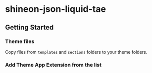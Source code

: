 # shineon-json-liquid-tae

## Getting Started

### Theme files
Copy files from `templates` and `sections` folders to your theme folders.

### Add Theme App Extension from the list
